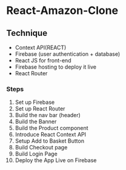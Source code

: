 # React-Amazon-Clone

## Technique

- Context API(REACT)
- Firebase (user authentication + database)
- React JS for front-end
- Firebase hosting to deploy it live
- React Router

### Steps

1. Set up Firebase
2. Set up React Router
3. Build the nav bar (header)
4. Build the Banner
5. Build the Product component
6. Introduce React Context API
7. Setup Add to Basket Button
8. Build Checkout page
9. Build Login Page
10. Deploy the App Live on Firebase
